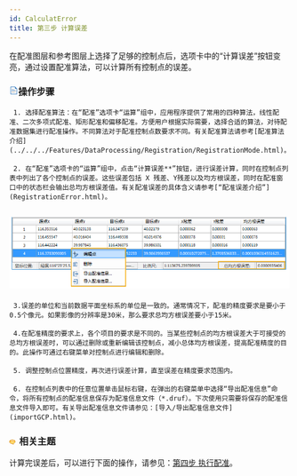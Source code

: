 ```yaml
---
id: CalculatError
title: 第三步 计算误差  
---  
```

 在配准图层和参考图层上选择了足够的控制点后，选项卡中的“计算误差”按钮变亮，通过设置配准算法，可以计算所有控制点的误差。



 ### ![](../../img/read.gif)操作步骤



     1. 选择配准算法：在“配准”选项卡“运算”组中，应用程序提供了常用的四种算法，线性配准、二次多项式配准、矩形配准和偏移配准。方便用户根据实际需要，选择合适的算法，对待配准数据集进行配准操作。不同算法对于配准控制点数要求不同。有关配准算法请参考[配准算法介绍](../../../Features/DataProcessing/Registration/RegistrationMode.html)。

     2. 在“配准”选项卡的“运算”组中，点击“计算误差**”按钮，进行误差计算，同时在控制点列表中列出了各个控制点的误差。这些误差包括 X 残差、Y残差以及均方根误差，同时在配准窗口中的状态栏会输出总均方根误差值。有关配准误差的具体含义请参考[“配准误差介绍”](RegistrationError.html)。
![](img/GCPList1.png)  
 ---  
     3.误差的单位和当前数据平面坐标系的单位是一致的。通常情况下，配准的精度要求是要小于0.5个像元。如果影像的分辨率是30米，那么要求总均方根误差要小于15米。

     4.在配准精度的要求上，各个项目的要求是不同的。当某些控制点的均方根误差大于可接受的总均方根误差时，可以通过删除或重新编辑该控制点，减小总体均方根误差，提高配准精度的目的。此操作可通过右键菜单对控制点进行编辑和删除。

     5. 调整控制点位置精度，再次进行误差计算，直至误差在精度要求范围内。

     6. 在控制点列表中的任意位置单击鼠标右键，在弹出的右键菜单中选择“导出配准信息”命令，将所有控制点的配准信息保存为配准信息文件（*.druf）。下次使用只需要将保存的配准信息文件导入即可。有关导出配准信息文件请参见：[导入/导出配准信息文件](importGCP.html)。



 ### ![](../../img/seealso.png) 相关主题



 计算完误差后，可以进行下面的操作，请参见：[第四步 执行配准](Registrating.html)。

